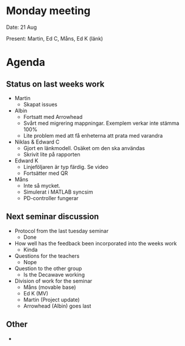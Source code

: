 # Monday meeting
Date: 21 Aug

Present: Martin, Ed C, Måns, Ed K (länk)


# Agenda


## Status on last weeks work
  - Martin 
    - Skapat issues
  - Albin
    - Fortsatt med Arrowhead
    - Svårt med migrering mappningar. Exemplem verkar inte stämma 100%
    - Lite problem med att få enheterna att prata med varandra
  - Niklas & Edward C
    - Gjort en länkmodell. Osäket om den ska användas
    - Skrivit lite på rapporten
  - Edward K
    - Linjeföljaren är typ färdig. Se video
    - Fortsätter med QR
  - Måns
    - Inte så mycket. 
    - Simulerat i MATLAB syncsim
    - PD-controller fungerar
  
## Next seminar discussion
- Protocol from the last tuesday seminar
  - Done
- How well has the feedback been incorporated into the weeks work
  - Kinda
- Questions for the teachers
  - Nope
- Question to the other group
  - Is the Decawave working
- Division of work for the seminar
  - Måns (movable base)
  - Ed K (MV)
  - Martin (Project update)
  - Arrowhead (Albin) goes last

## Other 
- 


